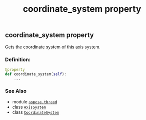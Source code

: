 ﻿---
title: coordinate_system property
second_title: Aspose.3D for Python via .NET API References
description: 
type: docs
weight: 30
url: /aspose.threed/axissystem/coordinate_system/
is_root: false
---

## coordinate_system property


Gets the coordinate system of this axis system.
### Definition:
```python
@property
def coordinate_system(self):
    ...
```

### See Also
* module [`aspose.threed`](../../)
* class [`AxisSystem`](/3d/python-net/aspose.threed/axissystem)
* class [`CoordinateSystem`](/3d/python-net/aspose.threed/coordinatesystem)
